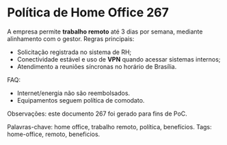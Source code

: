 # Política de Home Office 267

A empresa permite **trabalho remoto** até 3 dias por semana, mediante alinhamento com o gestor.
Regras principais:
- Solicitação registrada no sistema de RH;
- Conectividade estável e uso de **VPN** quando acessar sistemas internos;
- Atendimento a reuniões síncronas no horário de Brasília.

FAQ:
- Internet/energia não são reembolsados.
- Equipamentos seguem política de comodato.

Observações: este documento 267 foi gerado para fins de PoC.

Palavras-chave: home office, trabalho remoto, política, benefícios.
Tags: home-office, remoto, beneficios.
